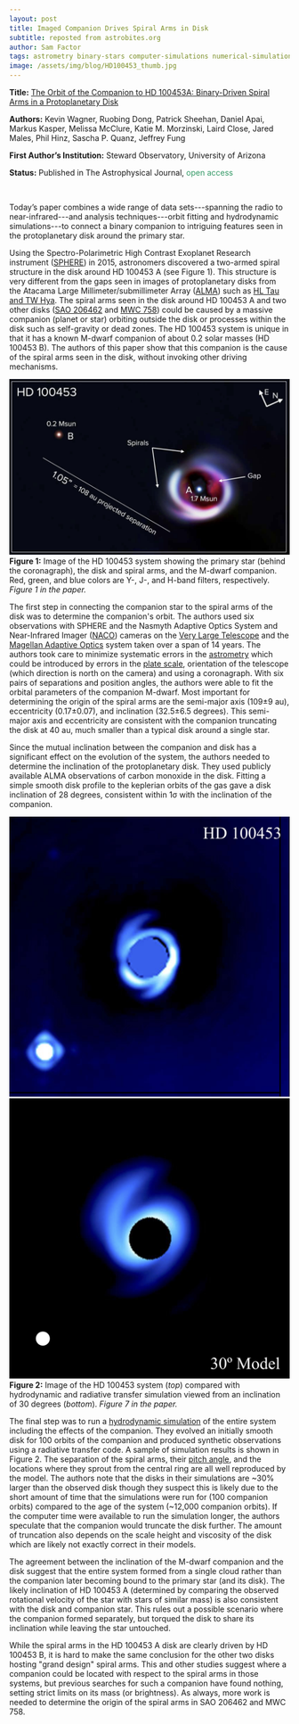 ```yaml
---
layout: post
title: Imaged Companion Drives Spiral Arms in Disk
subtitle: reposted from astrobites.org
author: Sam Factor
tags: astrometry binary-stars computer-simulations numerical-simulations observations planet-formation protoplanetary-disks radio-astronomy simulations star-formation
image: /assets/img/blog/HD100453_thumb.jpg
---
```


<strong>Title:</strong> <a href="https://arxiv.org/abs/1801.03900">The Orbit of the Companion to HD 100453A: Binary-Driven Spiral Arms in a Protoplanetary Disk</a>

<strong>Authors:</strong> Kevin Wagner, Ruobing Dong, Patrick Sheehan, Daniel Apai, Markus Kasper, Melissa McClure, Katie M. Morzinski, Laird Close, Jared Males, Phil Hinz, Sascha P. Quanz, Jeffrey Fung

<strong>First Author’s Institution:</strong> Steward Observatory, University of Arizona

<strong>Status:</strong> Published in The Astrophysical Journal, <span style="font-weight: 400; color: #339966;">open access</span>

&nbsp;

Today’s paper combines a wide range of data sets---spanning the radio to near-infrared---and analysis techniques---orbit fitting and hydrodynamic simulations---to connect a binary companion to intriguing features seen in the protoplanetary disk around the primary star.

Using the Spectro-Polarimetric High Contrast Exoplanet Research instrument (<a href="https://www.eso.org/sci/facilities/paranal/instruments/sphere.html">SPHERE</a>) in 2015, astronomers discovered a two-armed spiral structure in the disk around HD 100453 A (see Figure 1). This structure is very different from the gaps seen in images of protoplanetary disks from the Atacama Large Millimeter/submillimeter Array (<a href="http://www.almaobservatory.org/en/home/">ALMA</a>) such as <a href="https://astrobites.org/2016/06/26/new-rings-detected-for-old-protoplanetary-disk/">HL Tau and TW Hya</a>. The spiral arms seen in the disk around HD 100453 A and two other disks (<a href="https://science.nasa.gov/science-news/science-at-nasa/2011/31oct_spiralarms">SAO 206462</a> and <a href="http://www.sci-news.com/astronomy/science-spirals-arms-young-stars-giant-planets-03397.html">MWC 758</a>) could be caused by a massive companion (planet or star) orbiting outside the disk or processes within the disk such as self-gravity or dead zones. The HD 100453 system is unique in that it has a known M-dwarf companion of about 0.2 solar masses (HD 100453 B). The authors of this paper show that this companion is the cause of the spiral arms seen in the disk, without invoking other driving mechanisms.

<div class="image">
<img src="/assets/img/blog/HD100453.jpg" alt="Image of HD100453">
<div class="caption"><strong>Figure 1:</strong> Image of the HD 100453 system showing the primary star (behind the coronagraph), the disk and spiral arms, and the M-dwarf companion. Red, green, and blue colors are Y-, J-, and H-band filters, respectively. <em>Figure 1 in the paper.</em></div>
</div>

The first step in connecting the companion star to the spiral arms of the disk was to determine the companion's orbit. The authors used six observations with SPHERE and the Nasmyth Adaptive Optics System and Near-Infrared Imager (<a href="https://www.eso.org/sci/facilities/paranal/instruments/naco.html">NACO</a>) cameras on the <a href="http://www.eso.org/public/usa/teles-instr/paranal-observatory/vlt/">Very Large Telescope</a> and the <a href="https://en.wikipedia.org/wiki/Magellan_Telescopes#MagAO_Adaptive_Optics_System">Magellan Adaptive Optics</a> system taken over a span of 14 years. The authors took care to minimize systematic errors in the <a href="https://en.wikipedia.org/wiki/Astrometry">astrometry</a> which could be introduced by errors in the <a href="http://mingus.as.arizona.edu/~bjw/spectrographs/node3.html">plate scale</a>, orientation of the telescope (which direction is north on the camera) and using a coronagraph. With six pairs of separations and position angles, the authors were able to fit the orbital parameters of the companion M-dwarf. Most important for determining the origin of the spiral arms are the semi-major axis (109±9 au), eccentricity (0.17±0.07), and inclination (32.5±6.5 degrees). This semi-major axis and eccentricity are consistent with the companion truncating the disk at 40 au, much smaller than a typical disk around a single star.

Since the mutual inclination between the companion and disk has a significant effect on the evolution of the system, the authors needed to determine the inclination of the protoplanetary disk. They used publicly available ALMA observations of carbon monoxide in the disk. Fitting a simple smooth disk profile to the keplerian orbits of the gas gave a disk inclination of 28 degrees, consistent within 1σ with the inclination of the companion.

<div class="image">
<img src="/assets/img/blog/HD100453_models.jpg" alt="Model comparison of HD100453">
<div class="caption"><strong>Figure 2:</strong> Image of the HD 100453 system (<em>top</em>) compared with hydrodynamic and radiative transfer simulation viewed from an inclination of 30 degrees (<em>bottom</em>). <em>Figure 7 in the paper.</em></div>
</div>

The final step was to run a <a href="https://astrobites.org/2014/12/03/orderly-disorder-simulations-of-planet-disk-dynamics-with-arepo/">hydrodynamic simulation</a> of the entire system including the effects of the companion. They evolved an initially smooth disk for 100 orbits of the companion and produced synthetic observations using a radiative transfer code. A sample of simulation results is shown in Figure 2. The separation of the spiral arms, their <a href="https://ned.ipac.caltech.edu/level5/STRUCTURE/spst.html">pitch angle</a>, and the locations where they sprout from the central ring are all well reproduced by the model. The authors note that the disks in their simulations are ~30% larger than the observed disk though they suspect this is likely due to the short amount of time that the simulations were run for (100 companion orbits) compared to the age of the system (~12,000 companion orbits). If the computer time were available to run the simulation longer, the authors speculate that the companion would truncate the disk further. The amount of truncation also depends on the scale height and viscosity of the disk which are likely not exactly correct in their models.

The agreement between the inclination of the M-dwarf companion and the disk suggest that the entire system formed from a single cloud rather than the companion later becoming bound to the primary star (and its disk). The likely inclination of HD 100453 A (determined by comparing the observed rotational velocity of the star with stars of similar mass) is also consistent with the disk and companion star. This rules out a possible scenario where the companion formed separately, but torqued the disk to share its inclination while leaving the star untouched.

While the spiral arms in the HD 100453 A disk are clearly driven by HD 100453 B, it is hard to make the same conclusion for the other two disks hosting "grand design" spiral arms. This and other studies suggest where a companion could be located with respect to the spiral arms in those systems, but previous searches for such a companion have found nothing, setting strict limits on its mass (or brightness). As always, more work is needed to determine the origin of the spiral arms in SAO 206462 and MWC 758.
